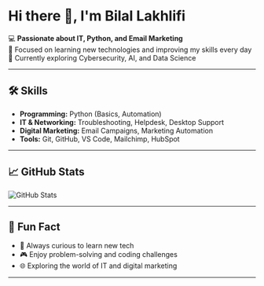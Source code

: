 # Hi there 👋, I'm Bilal Lakhlifi

💻 **Passionate about IT, Python, and Email Marketing**  
🎯 Focused on learning new technologies and improving my skills every day  
🌱 Currently exploring Cybersecurity, AI, and Data Science

---

## 🛠 Skills

- **Programming:** Python (Basics, Automation)  
- **IT & Networking:** Troubleshooting, Helpdesk, Desktop Support  
- **Digital Marketing:** Email Campaigns, Marketing Automation  
- **Tools:** Git, GitHub, VS Code, Mailchimp, HubSpot  

---

## 📈 GitHub Stats

![GitHub Stats](https://github-readme-stats.vercel.app/api?username=your-username&show_icons=true&theme=radical)  

---

## 🌟 Fun Fact

- 🚀 Always curious to learn new tech  
- 🎮 Enjoy problem-solving and coding challenges  
- 🌐 Exploring the world of IT and digital marketing  

---

